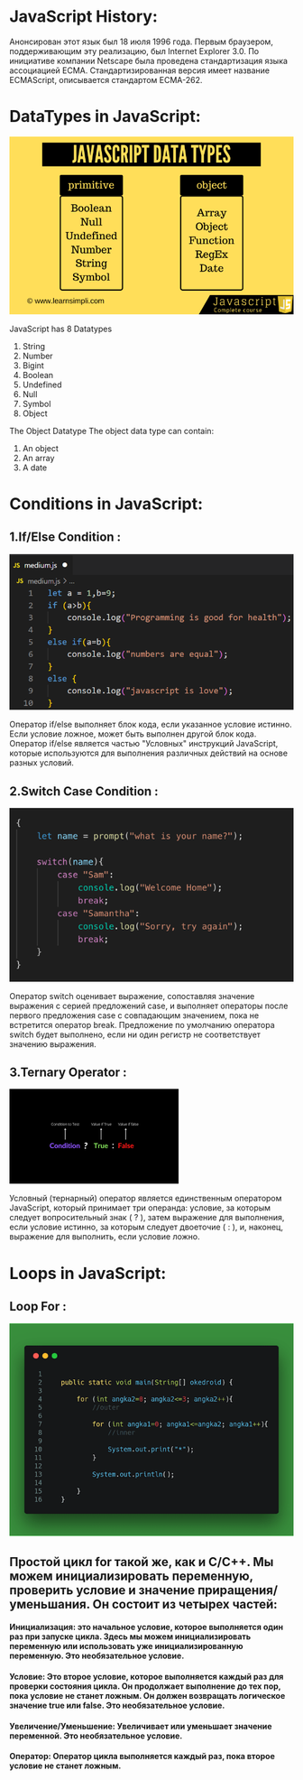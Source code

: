 <!-- # presentation1-Js- -->
# JavaScript History:

Анонсирован этот язык был 18 июля 1996 года. Первым браузером, поддерживающим эту реализацию, был Internet Explorer 3.0. По инициативе компании Netscape была проведена стандартизация языка ассоциацией ECMA. Стандартизированная версия имеет название ECMAScript, описывается стандартом ECMA-262.

# DataTypes in JavaScript:
![DataTypes](./javascript-data-types.png)

JavaScript has 8 Datatypes
1. String
2. Number
3. Bigint
4. Boolean
5. Undefined
6. Null
7. Symbol
8. Object

The Object Datatype
The object data type can contain:

1. An object
2. An array
3. A date

# Conditions in JavaScript:
## 1.If/Else Condition :
![](./1*fPzvsqHnbFWKxncw_1-x3w.png)

Оператор if/else выполняет блок кода, если указанное условие истинно. Если условие ложное, может быть выполнен другой блок кода. Оператор if/else является частью "Условных" инструкций JavaScript, которые используются для выполнения различных действий на основе разных условий.

## 2.Switch Case  Condition :
![](./1*_TwFhC3NUDurpAAz1xNtaw.png)

Оператор switch оценивает выражение, сопоставляя значение выражения с серией предложений case, и выполняет операторы после первого предложения case с совпадающим значением, пока не встретится оператор break. Предложение по умолчанию оператора switch будет выполнено, если ни один регистр не соответствует значению выражения.


## 3.Ternary Operator :
![](./Unknown.png)


Условный (тернарный) оператор является единственным оператором JavaScript, который принимает три операнда: условие, за которым следует вопросительный знак ( ? ), затем выражение для выполнения, если условие истинно, за которым следует двоеточие ( : ), и, наконец, выражение для выполнить, если условие ложно.


# Loops in JavaScript:
## Loop For :

![](./contoh-nested-loop-perulangan-bersarang-java-1.png)

## Простой цикл for такой же, как и C/C++. Мы можем инициализировать переменную, проверить условие и значение приращения/уменьшания. Он состоит из четырех частей:

#### Инициализация: это начальное условие, которое выполняется один раз при запуске цикла. Здесь мы можем инициализировать переменную или использовать уже инициализированную переменную. Это необязательное условие.
#### Условие: Это второе условие, которое выполняется каждый раз для проверки состояния цикла. Он продолжает выполнение до тех пор, пока условие не станет ложным. Он должен возвращать логическое значение true или false. Это необязательное условие.
#### Увеличение/Уменьшение: Увеличивает или уменьшает значение переменной. Это необязательное условие.
#### Оператор: Оператор цикла выполняется каждый раз, пока второе условие не станет ложным.